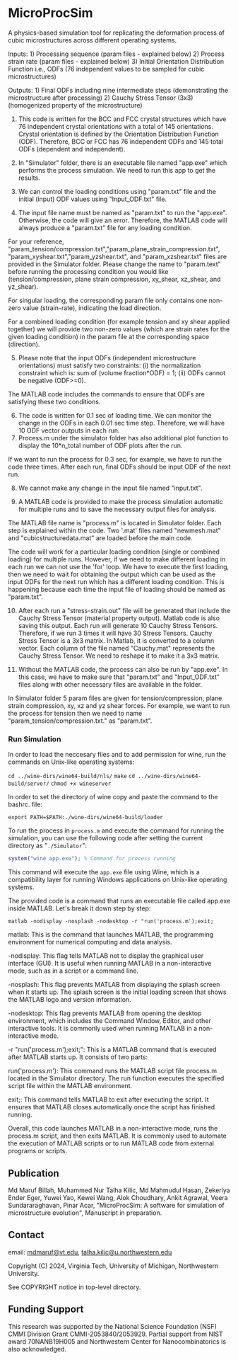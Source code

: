 # MicroProcSim
A physics-based simulation tool for replicating the deformation process of cubic microstructures across different operating systems.

Inputs: 1) Processing sequence (param files - explained below)
	2) Process strain rate (param files - explained below)
	3) Initial Orientation Distribution Function i.e., ODFs (76 independent values to be sampled for cubic microstructures)
		
Outputs: 1) Final ODFs including nine intermediate steps (demonstrating the microstructure after processing)
         2) Cauchy Stress Tensor (3x3) (homogenized property of the microstructure)
		 
1) This code is written for the BCC and FCC crystal structures which have 76 independent crystal orientations with a total of 145 orientations.
Crystal orientation is defined by the Orientation Distribution Function (ODF). Therefore, BCC or FCC has 76 independent ODFs and 145 total ODFs (dependent and independent).

2) In "Simulator" folder, there is an executable file named "app.exe" which performs the process simulation. We need to run this app to get the results.

3) We can control the loading conditions using "param.txt" file and the initial (input) ODF values using "Input_ODF.txt" file.

4) The input file name must be named as "param.txt" to run the "app.exe". Otherwise, the code will give an error. Therefore, the MATLAB code will always produce a "param.txt" file for any loading condition.

For your reference, "param_tension/compression.txt","param_plane_strain_compression.txt", "param_xyshear.txt","param_yzshear.txt", and "param_xzshear.txt" files are provided in the Simulator folder. Please change the name to "param.text" before running the processing condition you would like (tension/compression, plane strain compression, xy_shear, xz_shear, and yz_shear).

For singular loading, the corresponding param file only contains one non-zero value (strain-rate), indicating the load direction.

For a combined loading condition (for example tension and xy shear applied together) we will provide two non-zero values (which are strain rates for the given loading condition) in the param file at the corresponding space (direction). 

5) Please note that the input ODFs (independent microstructure orientations) must satisfy two constraints: (i) the normalization constraint which is: sum of (volume fraction*ODF) = 1; (ii) ODFs cannot be negative (ODF>=0).

The MATLAB code includes the commands to ensure that ODFs are satisfying these two conditions.

6) The code is written for 0.1 sec of loading time. We can monitor the change in the ODFs in each 0.01 sec time step. Therefore, we will have 10 ODF vector outputs in each run.
7) Process.m under the simulator folder has also additional plot function to display the 10*n_total number of ODF plots after the run.

If we want to run the process for 0.3 sec, for example, we have to run the code three times. After each run, final ODFs should be input ODF of the next run.

8) We cannot make any change in the input file named "input.txt". 

9) A MATLAB code is provided to make the process simulation automatic for multiple runs and to save the necessary output files for analysis.

The MATLAB file name is "process.m" is located in Simulator folder. Each step is explained within the code. Two '.mat' files named "newmesh.mat" and "cubicstructuredata.mat" are loaded before the main code. 

The code will work for a particular loading condition (single or combined loading) for multiple runs. However, if we need to make different loading in each run
we can not use the 'for' loop. We have to execute the first loading, then we need to wait for obtaining the output which can be used as the input ODFs for the next run which has a different loading condition. This is happening because each time the input file of loading should be named as "param.txt".  

10) After each run a "stress-strain.out" file will be generated that include the Cauchy Stress Tensor (material property output). Matlab code is also saving this output. Each run will generate 10 Cauchy Stress Tensors. Therefore, if we run 3 times it will have 30 Stress Tensors. Cauchy Stress Tensor is a 3x3 matrix. In Matlab, it is converted to a column vector. Each column of the file named "Cauchy.mat" represents the Cauchy Stress Tensor. We need to reshape it to make it a 3x3 matrix.

11) Without the MATLAB code, the process can also be run by "app.exe". In this case, we have to make sure that "param.txt" and "Input_ODF.txt" files along with other necessary files are available in the folder.

In Simulator folder 5 param files are given for tension/compression, plane strain compression, xy, xz and yz shear forces. For example, we want to run the process for tension then we need to name "param_tension/compression.txt." as "param.txt".

### Run Simulation
In order to load the neccesary files and to add permission for wine, run the commands on Unix-like operating systems:

`cd ../wine-dirs/wine64-build/nls/`
`make`
`cd ../wine-dirs/wine64-build/server/`
`chmod +x wineserver`

In order to set the directory of wine copy and paste the command to the bashrc. file:

`export PATH=$PATH:./wine-dirs/wine64-build/loader`

To run the process in `process.m` and execute the command for running the simulation, you can use the following code after setting the current directory as "`./Simulator`":

```matlab
system("wine app.exe"); % Command for process running
```

This command will execute the `app.exe` file using Wine, which is a compatibility layer for running Windows applications on Unix-like operating systems.


The provided code is a command that runs an executable file called app.exe inside MATLAB. Let's break it down step by step:

`matlab -nodisplay -nosplash -nodesktop -r "run('process.m');exit;`

matlab: This is the command that launches MATLAB, the programming environment for numerical computing and data analysis.

-nodisplay: This flag tells MATLAB not to display the graphical user interface (GUI). It is useful when running MATLAB in a non-interactive mode, such as in a script or a command line.

-nosplash: This flag prevents MATLAB from displaying the splash screen when it starts up. The splash screen is the initial loading screen that shows the MATLAB logo and version information.

-nodesktop: This flag prevents MATLAB from opening the desktop environment, which includes the Command Window, Editor, and other interactive tools. It is commonly used when running MATLAB in a non-interactive mode.

-r "run('process.m');exit;": This is a MATLAB command that is executed after MATLAB starts up. It consists of two parts:

run('process.m'): This command runs the MATLAB script file process.m located in the Simulator directory. The run function executes the specified script file within the MATLAB environment.

exit;: This command tells MATLAB to exit after executing the script. It ensures that MATLAB closes automatically once the script has finished running.

Overall, this code launches MATLAB in a non-interactive mode, runs the process.m script, and then exits MATLAB. It is commonly used to automate the execution of MATLAB scripts or to run MATLAB code from external programs or scripts.

## Publication

Md Maruf Billah, Muhammed Nur Talha Kilic, Md Mahmudul Hasan, Zekeriya Ender Eger, Yuwei Yao, Kewei Wang, Alok Choudhary, Ankit Agrawal, Veera Sundararaghavan, Pinar Acar, "MicroProcSim: A software for simulation of microstructure evolution", Manuscript in preparation.

## Contact

email: mdmaruf@vt.edu, talha.kilic@u.northwestern.edu

Copyright (C) 2024, Virginia Tech, University of Michigan, Northwestern University.

See COPYRIGHT notice in top-level directory.

## Funding Support

This research was supported by the National Science Foundation (NSF) CMMI Division Grant CMMI-2053840/2053929. Partial support from NIST award 70NANB19H005 and Northwestern Center for Nanocombinatorics is also acknowledged.
